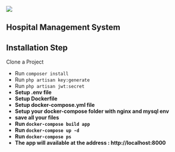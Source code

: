 <p><img src="http://www.gobiz.tn/images/AU9cPBFj_400x400.jpg"></p>

## Hospital Management System

## Installation Step

Clone a Project

- Run `composer install`
- Run `php artisan key:generate`
- Run `php artisan jwt:secret`
- **Setup .env file**
- **Setup Dockerfile**
- **Setup docker-compose.yml file**
- **Setup your docker-compose folder with nginx and mysql env**
- **save all your files**
- **Run `docker-compose build app`**
- **Run `docker-compose up -d`**
- **Run `docker-compose ps`**
- **The app will available at the address : http://localhost:8000**
